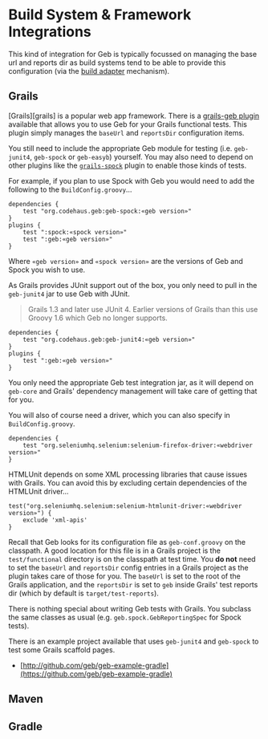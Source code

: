 # Build System & Framework Integrations

This kind of integration for Geb is typically focussed on managing the base url and reports dir as build systems tend to be able to provide this configuration (via the [build adapter](configuration.html#build_adapter) mechanism).

## Grails

[Grails][grails] is a popular web app framework. There is a [grails-geb plugin](http://grails.org/plugin/geb) available that allows you to use Geb for your Grails functional tests. This plugin simply manages the `baseUrl` and `reportsDir` configuration items.

You still need to include the appropriate Geb module for testing (i.e. `geb-junit4`, `geb-spock` or `geb-easyb`) yourself. You may also need to depend on other plugins like the [`grails-spock`](http://grails.org/plugin/spock) plugin to enable those kinds of tests.

For example, if you plan to use Spock with Geb you would need to add the following to the `BuildConfig.groovy`…

    dependencies {
        test "org.codehaus.geb:geb-spock:«geb version»"
    }
    plugins {
        test ":spock:«spock version»"
        test ":geb:«geb version»"
    }

Where `«geb version»` and `«spock version»` are the versions of Geb and Spock you wish to use.

As Grails provides JUnit support out of the box, you only need to pull in the `geb-junit4` jar to use Geb with JUnit.

> Grails 1.3 and later use JUnit 4. Earlier versions of Grails than this use Groovy 1.6 which Geb no longer supports.

    dependencies {
        test "org.codehaus.geb:geb-junit4:«geb version»"
    }
    plugins {
        test ":geb:«geb version»"
    }

You only need the appropriate Geb test integration jar, as it will depend on `geb-core` and Grails' dependency management will take care of getting that for you.

You will also of course need a driver, which you can also specify in `BuildConfig.groovy`.

    dependencies {
        test "org.seleniumhq.selenium:selenium-firefox-driver:«webdriver version»"
    }

HTMLUnit depends on some XML processing libraries that cause issues with Grails. You can avoid this by excluding certain dependencies of the HTMLUnit driver…

    test("org.seleniumhq.selenium:selenium-htmlunit-driver:«webdriver version»") {
        exclude 'xml-apis'
    }

Recall that Geb looks for its configuration file as `geb-conf.groovy` on the classpath. A good location for this file is in a Grails project is the `test/functional` directory is on the classpath at test time. You **do not** need to set the `baseUrl` and `reportsDir` config entries in a Grails project as the plugin takes care of those for you. The `baseUrl` is set to the root of the Grails application, and the `reportsDir` is set to `geb` inside Grails' test reports dir (which by default is `target/test-reports`).

There is nothing special about writing Geb tests with Grails. You subclass the same classes as usual (e.g. `geb.spock.GebReportingSpec` for Spock tests).

There is an example project available that uses `geb-junit4` and `geb-spock` to test some Grails scaffold pages.

* [http://github.com/geb/geb-example-gradle](https://github.com/geb/geb-example-gradle)

## Maven

## Gradle
